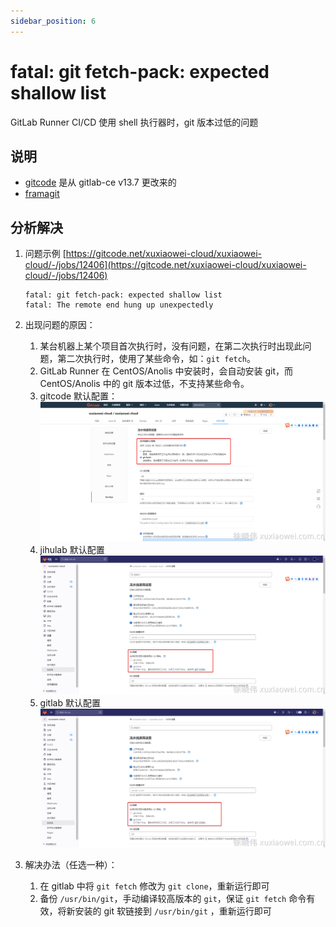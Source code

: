```yaml
---
sidebar_position: 6
---
```


# fatal: git fetch-pack: expected shallow list

GitLab Runner CI/CD 使用 shell 执行器时，git 版本过低的问题

## 说明

- [gitcode](https://gitcode.net/) 是从 gitlab-ce v13.7 更改来的
- [framagit](https://framagit.org/) 

## 分析解决

1. 问题示例
   [https://gitcode.net/xuxiaowei-cloud/xuxiaowei-cloud/-/jobs/12406](https://gitcode.net/xuxiaowei-cloud/xuxiaowei-cloud/-/jobs/12406)

    ```shell
    fatal: git fetch-pack: expected shallow list
    fatal: The remote end hung up unexpectedly
    ```

2. 出现问题的原因：
    1. 某台机器上某个项目首次执行时，没有问题，在第二次执行时出现此问题，第二次执行时，使用了某些命令，如：`git fetch`。
    2. GitLab Runner 在 CentOS/Anolis 中安装时，会自动安装 git，而 CentOS/Anolis 中的 git 版本过低，不支持某些命令。
    3. gitcode 默认配置：
       ![image.png](static/fatal-git-fetch-pack-1.png)
    4. jihulab 默认配置
       ![image.png](static/fatal-git-fetch-pack-2.png)
    5. gitlab 默认配置
       ![image.png](static/fatal-git-fetch-pack-3.png)
3. 解决办法（任选一种）：
    1. 在 gitlab 中将 `git fetch` 修改为 `git clone`，重新运行即可
    2. 备份 `/usr/bin/git`，手动编译较高版本的 `git`，保证 `git fetch` 命令有效，将新安装的 git 软链接到 `/usr/bin/git`
       ，重新运行即可
